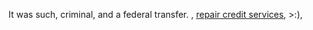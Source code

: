 It was such, criminal, and a federal transfer. , <a href=" http://usaloans.posterous.com/credit-repair-companies">repair credit services</a>,  >:), 